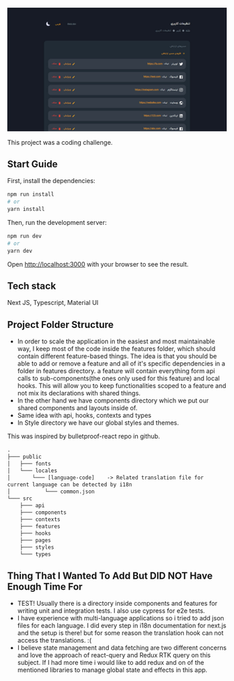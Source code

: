 ![project screenshot](https://github.com/farhad-gh-dev/code-challenge/blob/main/public/project-screenshot.jpg)

This project was a coding challenge.

## Start Guide

First, install the dependencies:

```bash
npm run install
# or
yarn install
```

Then, run the development server:

```bash
npm run dev
# or
yarn dev
```

Open [http://localhost:3000](http://localhost:3000) with your browser to see the result.

## Tech stack

Next JS, Typescript, Material UI

## Project Folder Structure

- In order to scale the application in the easiest and most maintainable way, I keep most of the code inside the features folder, which should contain different feature-based things. The idea is that you should be able to add or remove a feature and all of it's specific dependencies in a folder in features directory. a feature will contain everything form api calls to sub-components(the ones only used for this feature) and local hooks. This will allow you to keep functionalities scoped to a feature and not mix its declarations with shared things.
- In the other hand we have components directory which we put our shared components and layouts inside of.
- Same idea with api, hooks, contexts and types
- In Style directory we have our global styles and themes.

This was inspired by bulletproof-react repo in github.

    .
    ├─── public
    │   ├─── fonts
    │   └─── locales
    │       └─── [language-code]    -> Related translation file for current language can be detected by i18n
    │           └─── common.json
    └─── src
        ├─── api
        ├─── components
        ├─── contexts
        ├─── features
        ├─── hooks
        ├─── pages
        ├─── styles
        └─── types

## Thing That I Wanted To Add But DID NOT Have Enough Time For

- TEST! Usually there is a directory inside components and features for writing unit and integration tests. I also use cypress for e2e tests.
- I have experience with multi-language applications so i tried to add json files for each language. I did every step in i18n documentation for next.js and the setup is there! but for some reason the translation hook can not access the translations. :(
- I believe state management and data fetching are two different concerns and love the approach of react-query and Redux RTK query on this subject. If I had more time i would like to add redux and on of the mentioned libraries to manage global state and effects in this app.
